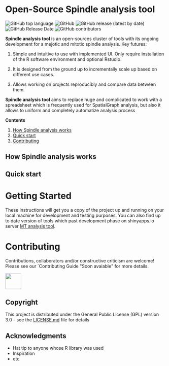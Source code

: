 # Open-Source Spindle analysis tool
![GitHub top language](https://img.shields.io/github/languages/top/RRobert92/MT_Analysis)
![GitHub](https://img.shields.io/github/license/RRobert92/MT_Analysis)
![GitHub release (latest by date)](https://img.shields.io/github/v/release/RRobert92/MT_Analysis)
![GitHub Release Date](https://img.shields.io/github/release-date/RRobert92/MT_Analysis)
![GitHub contributors](https://img.shields.io/github/contributors/RRobert92/MT_Analysis)

**Spindle analysis tool** is an open-sources cluster of tools with its ongoing development for a mejotic and mitotic spindle analysis. Key futures:
  
1. Simple and intuitive to use with implemented UI. Only require installation of the R software environment and optional Rstudio.

2. It is designed from the ground up to incrementally scale up based on different use cases.

3. Allows working on projects reproducibly and compare data between them.

**Spindle analysis tool** aims to replace huge and complicated to work with a spreadsheet which is frequently used for SpatialGraph analysis, but also it allows to uniform and completely automatize analysis process

**Contents**

1. [How Spindle analysis works](#How_Spindle_analysis_works)
2. [Quick start](#Quick_start)
3. [Contributing](#Contributing)

<a name="How_Spindle_analysis_works"></a>
## How Spindle analysis works

  
<a name="Quick_start"></a>
## Quick start
# Getting Started
These instructions will get you a copy of the project up and running on your local machine for development and testing purposes. You can also find up to date version of tools which past development phase on shinyapps.io server
[MT analysis tool](https://kiewisz.shinyapps.io/MT_length_distribtion/).

<a name="Contributing"></a>
# Contributing
Contributions, collaborators and/or constructive criticism are welcome! Please see our `Contributing Guide "Soon avaiable" for more details.

<a href="https://sourcerer.io/rrobert92"><img src="https://avatars0.githubusercontent.com/u/56911280?v=4" height="50px" width="50px" alt=""/></a>

  
## Copyright
  This project is distributed under the General Public License (GPL) version 3.0 - see the [LICENSE.md](LICENSE.md) file for details

## Acknowledgments

* Hat tip to anyone whose R library was used
* Inspiration
* etc

